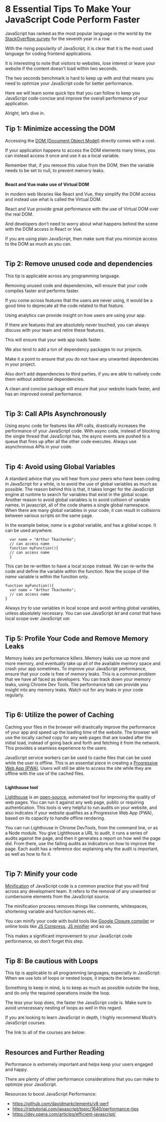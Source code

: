 # 8 Essential Tips To Make Your JavaScript Code Perform Faster

JavaScript has ranked as the most popular language in the world by the [StackOverflow survey](<https://insights.stackoverflow.com/survey/2019#technology>) for the seventh year in a row. 

With the rising popularity of JavaScript, it is clear that it is the most used language for coding frontend applications. 

It is interesting to note that visitors to websites, lose interest or leave your website if the content doesn’t load within two seconds. 

The two seconds benchmark is hard to keep up with and that means you need to optimize your JavaScript code for better performance. 

Here we will learn some quick tips that you can follow to keep you JavaScript code concise and improve the overall performance of your application. 

Alright, let’s dive in.

## Tip 1: Minimize accessing the DOM
Accessing the [DOM (Document Object Model)](<https://www.w3.org/TR/WD-DOM/introduction.html>) directly comes with a cost. 

If your application happens to access the DOM elements many times, you can instead access it once and use it as a local variable. 

Remember that, if you remove this value from the DOM, then the variable needs to be set to null, to prevent memory leaks.

```
```
**React and Vue make use of Virtual DOM**

In modern web libraries like React and Vue, they simplify the DOM access and instead use what is called the Virtual DOM. 

React and Vue provide great performance with the use of Virtual DOM over the real DOM. 

And developers don’t need to worry about what happens behind the scene with the DOM access in React or Vue.

If you are using plain JavaScript, then make sure that you minimize access to the DOM as much as you can.
```
```
## Tip 2: Remove unused code and dependencies

This tip is applicable across any programming language. 

Removing unused code and dependencies, will ensure that your code compiles faster and performs faster. 

If you come across features that the users are never using, it would be a good time to deprecate all the code related to that feature.

Using analytics can provide insight on how users are using your app. 

If there are features that are absolutely never touched, you can always discuss with your team and retire these features.

This will ensure that your web app loads faster.

We also tend to add a ton of dependency packages to our projects. 

Make it a point to ensure that you do not have any unwanted dependencies in your project. 

Also don’t add dependencies to third parties, if you are able to natively code them without additional dependencies.

A clean and concise package will ensure that your website loads faster, and has an improved overall performance.
```
```
## Tip 3: Call APIs Asynchronously

Using async code for features like API calls, drastically increases the performance of your JavaScript code. 
With async code, instead of blocking the single thread that JavaScript has, 
the async events are pushed to a queue that fires up after all the other code executes. Always use asynchronous APIs in your code.
```
```
## Tip 4: Avoid using Global Variables

A standard advice that you will hear from your peers who have been coding in JavaScript for a while, is to avoid the use of global variables as much as possible. 
The reason behind this is that, it takes longer for the JavaScript engine at runtime to search for variables that exist in the global scope. 
Another reason to avoid global variables is to avoid collision of variable names. 
In javascript, all of the code shares a single global namespace. 
When there are many global variables in your code, it can result in collisions between various scripts on the same page.

In the example below, *name* is a global variable, and has a global scope. It can be used anywhere.

```
  var name = "Arthur Tkachenko";
  // can access name
  function myFunction(){
  // can access name
  }
```

This can be re-written to have a local scope instead. We can re-write the code and define the variable within the function. Now the  scope of the *name* variable is within the function only.

```
function myFunction(){
  var name = "Arthur Tkachenko";
  // can access name
}
```

Always try to use variables in local scope and avoid writing global variables, unless absolutely necessary. 
You can use JavaScript *let* and *const* that have local scope over JavaScript *var.*
```
```
## Tip 5: Profile Your Code and Remove Memory Leaks

Memory leaks are performance killers. 
Memory leaks use up more and more memory, and eventually take up all of the available memory space and crash your app sometimes. 
To improve your JavaScript performance, ensure that your code is free of memory leaks. 
This is a common problem that we have all faced as developers. 
You can track down your memory leaks, using Chrome Dev Tools. 
The performance tab can provide you insight into any memory leaks. 
Watch out for any leaks in your code regularly.
```
```
## Tip 6: Utilize the power of Caching

Caching your files in the browser will drastically improve the performance of your app and speed up the loading time of the website. 
The browser will use the locally cached copy for any web pages that are loaded after the initial load, 
instead of going back and forth and fetching it from the network. This provides a seamless experience to the users.

JavaScript service workers can be used to cache files that can be used while the user is offline. 
This is an essential piece in creating a [Progressive Web App (PWA)](<https://developers.google.com/web/progressive-web-apps/>). 
Users will still be able to access the site while they are offline with the use of the cached files.
```
```
**Lighthouse tool** 

[Lighthouse](<https://developers.google.com/web/tools/lighthouse/>)  is an [open-source](<https://github.com/GoogleChrome/lighthouse>), 
automated tool for improving the quality of web pages. 
You can run it against any web page, public or requiring authentication. 
This tools is very helpful to run audits on your website, 
and also indicates if your website qualifies as a Progressive Web App (PWA), 
based on its capacity to handle offline rendering.

You can run Lighthouse in Chrome DevTools, from the command line, or as a Node module. 
You give Lighthouse a URL to audit, it runs a series of audits against the page, 
and then it generates a report on how well the page did. From there, use the failing audits 
as indicators on how to improve the page. 
Each audit has a reference doc explaining why the audit is important, as well as how to fix it.
```
```
## Tip 7: Minify your code

[Minification](<https://en.wikipedia.org/wiki/Minification_(programming)>) of JavaScript code is a common practice that you will find across any development team. It refers to the removal of any unwanted or cumbersome elements from the JavaScript source. 

The minification process removes things like comments, whitespaces, shortening variable and function names etc..

You can minify your code with build tools like [Google Closure compiler](<https://github.com/google/closure-compiler-js>) or online tools like [JS Compress](<https://jscompress.com/>), [JS minifier](<https://javascript-minifier.com/>) and so on.

This makes a significant improvement to your JavaScript code performance, so don’t forget this step.
```
```
## Tip 8: Be cautious with Loops

This tip is applicable to all programming languages, especially in JavaScript. When we use lots of loops or nested loops, it impacts the browser. 

Something to keep in mind, is to keep as much as possible outside the loop, and do only the required operations inside the loop.

The less your loop does, the faster the JavaScript code is. Make sure to avoid unnecessary nesting of loops as well in this regard.


If you are looking to learn JavaScript in depth, I highly recommend Mosh’s JavaScript courses. 

The link to all of the courses are below:

```
```
## Resources and Further Reading

Performance is extremely important and helps keep your users engaged and happy. 

There are plenty of other performance considerations that you can make to optimize your JavaScript.

Resources to boost JavaScript Performance:

* https://github.com/davidmarkclements/v8-perf
* https://riptutorial.com/javascript/topic/1640/performance-tips
* https://dev.opera.com/articles/efficient-javascript/
